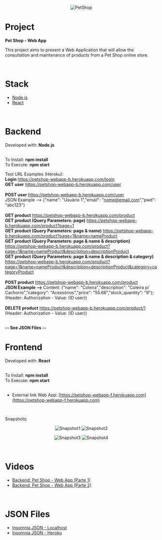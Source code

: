 
<p align="center">
  <img alt="PetShop" src=".github/petshop_icon.png">
</p>

# Project

<strong>Pet Shop - Web App</strong>

This project aims to present a Web Application that will allow the consultation and maintenance of products from a Pet Shop online store.

<br/>

# Stack

- [Node.js](https://nodejs.org/en)
- [React](https://reactjs.org)

<br/>

# Backend

Developed with: <strong>Node.js</strong>
<br/>
<br/>

To Install: <strong>npm install</strong>
<br/>
To Execute: <strong>npm start</strong>
<br/>

Test URL Examples (Heroku):
<br/>
<strong>Login</strong> https://petshop-webapp-b.herokuapp.com/login
<br/>
<strong>GET user</strong> https://petshop-webapp-b.herokuapp.com/user
<br/>
<br/>
<strong>POST user</strong> https://petshop-webapp-b.herokuapp.com/user
<br/>
JSON Example --> {"name": "Usuário 1","email": "nome@email.com","pwd": "abc123"}
<br/>
<br/>
<strong>GET product</strong> https://petshop-webapp-b.herokuapp.com/product
<br/>
<strong>GET product (Query Parameters: page)</strong> https://petshop-webapp-b.herokuapp.com/product?page=1
<br/>
<strong>GET product (Query Parameters: page & name)</strong> https://petshop-webapp-b.herokuapp.com/product?page=1&name=nameProduct
<br/>
<strong>GET product (Query Parameters: page & name & description)</strong> https://petshop-webapp-b.herokuapp.com/product?page=1&name=nameProduct&description=descriptionProduct
<br/>
<strong>GET product (Query Parameters: page & name & description & category)</strong> https://petshop-webapp-b.herokuapp.com/product?page=1&name=nameProduct&description=descriptionProduct&category=categoryProduct
<br/>
<br/>
<strong>POST product</strong> https://petshop-webapp-b.herokuapp.com/product
<br/>
<strong>JSON Example --> </strong> Content: {"name": "Coleira","description": "Coleira p/ Cachorro","category": "Acessórios","price": "55.66","stock_quantity": "9"}; (Header: Authorization - Value: (ID user))
<br/>
<br/>
<strong>DELETE product</strong> https://petshop-webapp-b.herokuapp.com/product/1
<br/>
(Header: Authorization - Value: (ID user))

<br/>
<strong>-- See JSON Files --</strong>

<br/>

# Frontend

Developed with: <strong>React</strong>
<br/>
<br/>

To Install: <strong>npm install</strong>
<br/>
To Execute: <strong>npm start</strong>
<br/>
<br/>

- External link Web App: [https://petshop-webapp-f.herokuapp.com](https://petshop-webapp-f.herokuapp.com)
<br/>

Snapshots:

<p align="center">
  <img alt="Snapshot1" src=".github/snapshot1.png">
  <img alt="Snapshot2" src=".github/snapshot2.png">
</p>

<p align="center">
  <img alt="Snapshot3" src=".github/snapshot3.png">
  <img alt="Snapshot4" src=".github/snapshot4.png">
</p>

<br/>

# Videos

- [Backend: Pet Shop - Web App (Parte 1)](https://youtu.be/K7iKAAvOhL4)
- [Backend: Pet Shop - Web App (Parte 2)](https://youtu.be/iY7X5dLG4xE)

<br/>

# JSON Files

- [Insomnia JSON - Localhost](https://drive.google.com/file/d/1Cs2xnDOyUVIrRHF9LUHwk0YhhZX_C-EQ/view?usp=sharing)
- [Insomnia JSON - Heroku](https://drive.google.com/file/d/1OGNx17yfXoh9AvmVhP4jX2TFlogDBBvK/view?usp=sharing)

